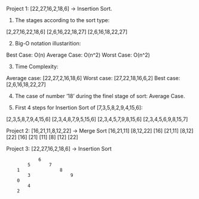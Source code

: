 Project 1: [22,27,16,2,18,6] -> Insertion Sort.

1.	The stages according to the sort type:

[2,27,16,22,18,6]
[2,6,16,22,18,27]
[2,6,16,18,22,27]

2.	Big-O notation illustarition: 

Best Case: O(n)
Average Case: O(n^2)
Worst Case: O(n^2)

3.	Time Complexity: 

Average case: [22,27,2,16,18,6]
Worst case:  [27,22,18,16,6,2]
Best case:    [2,6,16,18,22,27]

4.	The case of number ’18’ during the finel stage of sort: Average Case.

5.	First 4 steps for Insertion Sort of [7,3,5,8,2,9,4,15,6]:

[2,3,5,8,7,9,4,15,6]
[2,3,4,8,7,9,5,15,6]
[2,3,4,5,7,9,8,15,6]
[2,3,4,5,6,9,8,15,7]

Project 2: [16,21,11,8,12,22] -> Merge Sort
[16,21,11]  [8,12,22]
[16] [21,11]   [8,12] [22]
[16] [21] [11]   [8] [12] [22]

Project 3: [22,27,16,2,18,6] -> Insertion Sort

				6
			5		7
		1				8
			3				9
		0	
			4
		2		
